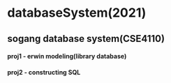 # databaseSystem(2021)
## sogang database system(CSE4110)<br>
#### proj1 - erwin modeling(library database)
#### proj2 - constructing SQL
